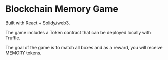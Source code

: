 # Blockchain Memory Game

Built with React + Solidy/web3.

The game includes a Token contract that can be deployed locally with Truffle.

The goal of the game is to match all boxes and as a reward, you will receive MEMORY tokens.
